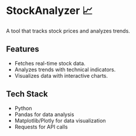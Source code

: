 # StockAnalyzer 📈

A tool that tracks stock prices and analyzes trends.

## Features

- Fetches real-time stock data.
- Analyzes trends with technical indicators.
- Visualizes data with interactive charts.

## Tech Stack

- Python
- Pandas for data analysis
- Matplotlib/Plotly for data visualization
- Requests for API calls
